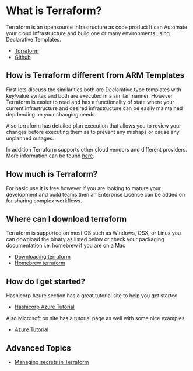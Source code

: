 # What is Terraform?

Terraform is an opensource Infrastructure as code product
It can Automate your cloud Infrastructure and build one or many environments using Declarative Templates.

- [Terraform](https://www.terraform.io/)
- [Github](https://github.com/hashicorp/terraform)

## How is Terraform different from ARM Templates

First lets discuss the similarities both are Declarative type templates with key/value syntax
and both are executed in a similar manner. However Terraform is easier to read and has a functionality of state where your current infrastructure and desired infrastructure can be easily maintained depdending on your changing needs.

Also terraform has detailed plan execution that allows you to review your changes before executing them as to prevent any mishaps or cause any unplanned outages.

In addition Terraform supports other cloud vendors and different providers. More information can be found [here](https://www.terraform.io/docs/providers/index.html).

## How much is Terraform?

For basic use it is free however if you are looking to mature your development and build teams
then an Enterprise Licence can be added on for sharing complex workflows.

## Where can I download terraform

Terraform is supported on most OS such as Windows, OSX, or Linux 
you can download the binary as listed below or check your packaging documentation i.e. homebrew if you are on a Mac

- [Downloading terraform](https://www.terraform.io/downloads.html)
- [Homebrew terraform](https://formulae.brew.sh/formula/terraform)

## How do I get started?

Hashicorp Azure section has a great tutorial site to help you get started

- [Hashicorp Azure Tutorial](https://learn.hashicorp.com/terraform?track=azure#azure)

Also Microsoft on site has a tutorial page as well with some nice examples

- [Azure Tutorial](https://docs.microsoft.com/en-us/azure/developer/terraform/)

## Advanced Topics

- [Managing secrets in Terraform](https://blog.gruntwork.io/a-comprehensive-guide-to-managing-secrets-in-your-terraform-code-1d586955ace1)